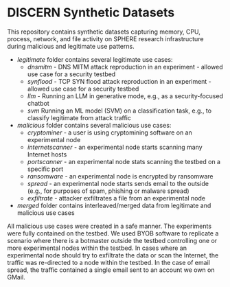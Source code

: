 # DISCERN Synthetic Datasets

This repository contains synthetic datasets capturing
memory, CPU, process, network, and file activity on SPHERE
research infrastructure during malicious and legitimate use patterns.

- *legitimate* folder contains several legitimate use cases:
  - *dnsmitm* - DNS MITM attack reproduction in an experiment - allowed use case for a security testbed
  - *synflood* - TCP SYN flood attack reproduction in an experiment - allowed use case for a security testbed
  - *llm* - Running an LLM in generative mode, e.g., as a security-focused chatbot
  - *svm* Running an ML model (SVM) on a classification task, e.g., to classify legitimate from attack traffic
- *malicious* folder contains several malicious use cases:
  - *cryptominer* - a user is using cryptomining software on an experimental node
  - *internetscanner* - an experimental node starts scanning many Internet hosts
  - *portscanner* - an experimental node stats scanning the testbed on a specific port
  - *ransomware* - an experimental node is encrypted by ransomware
  - *spread* - an experimental node starts sends email to the outside (e.g., for purposes of spam, phishing or malware spread)
  - *exfiltrate* - attacker exfiltrates a file from an experimental node 	       
- *merged* folder contains interleaved/merged data from legitimate and
malicious use cases

All malicious use cases were created in a safe manner. The experiments were fully
contained on the testbed. We used BYOB software to replicate a scenario where there
is a botmaster outside the testbed controlling one or more experimental nodes within
the testbed. In cases where an experimental node should try to exfiltrate the data
or scan the Internet, the traffic was re-directed to a node within the testbed. In
the case of email spread, the traffic contained a single email sent to an account we
own on GMail. 